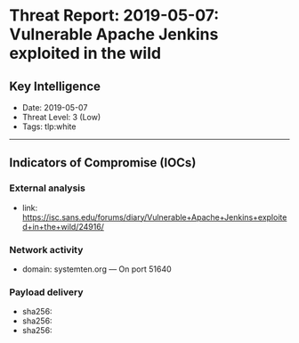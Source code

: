 # Threat Report: 2019-05-07: Vulnerable Apache Jenkins exploited in the wild


## Key Intelligence
* Date: 2019-05-07
* Threat Level: 3 (Low)
* Tags: tlp:white

---

## Indicators of Compromise (IOCs)
### External analysis
* link: https://isc.sans.edu/forums/diary/Vulnerable+Apache+Jenkins+exploited+in+the+wild/24916/

### Network activity
* domain: systemten.org — On port 51640

### Payload delivery
* sha256: <sha256>
* sha256: <sha256>
* sha256: <sha256>
